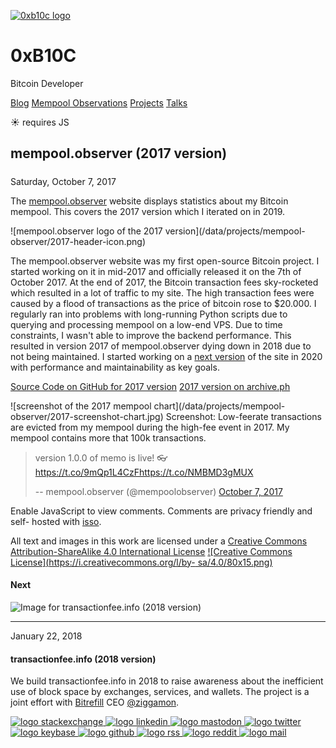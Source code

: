 [ ![0xb10c logo](/0xb10c.png) ](/)

# 0xB10C

Bitcoin Developer

[Blog](/) [Mempool Observations](/mempool-observations) [Projects](/projects)
[Talks](/talks)

☀  requires JS

##  mempool.observer (2017 version)

#####

Saturday, October 7, 2017

The [mempool.observer](https://mempool.observer) website displays statistics
about my Bitcoin mempool. This covers the 2017 version which I iterated on in
2019.

![mempool.observer logo of the 2017 version](/data/projects/mempool-
observer/2017-header-icon.png)

The mempool.observer website was my first open-source Bitcoin project. I
started working on it in mid-2017 and officially released it on the 7th of
October 2017. At the end of 2017, the Bitcoin transaction fees sky-rocketed
which resulted in a lot of traffic to my site. The high transaction fees were
caused by a flood of transactions as the price of bitcoin rose to $20.000. I
regularly ran into problems with long-running Python scripts due to querying
and processing mempool on a low-end VPS. Due to time constraints, I wasn't
able to improve the backend performance. This resulted in version 2017 of
mempool.observer dying down in 2018 due to not being maintained. I started
working on a [next version](/projects/mempool-observer-2019-version/) of the
site in 2020 with performance and maintainability as key goals.

[Source Code on GitHub for 2017
version](https://github.com/0xB10C/memo/tree/master-v1) [2017 version on
archive.ph](https://archive.ph/nNtsC)

![screenshot of the 2017 mempool chart](/data/projects/mempool-
observer/2017-screenshot-chart.jpg) Screenshot: Low-feerate transactions are
evicted from my mempool during the high-fee event in 2017. My mempool contains
more that 100k transactions.

> version 1.0.0 of memo is live!
> 👓<https://t.co/9mQp1L4CzF><https://t.co/NMBMD3gMUX>
>
> -- mempool.observer (@mempoolobserver) [October 7,
> 2017](https://twitter.com/mempoolobserver/status/916463652131295233?ref_src=twsrc%5Etfw)

Enable JavaScript to view comments. Comments are privacy friendly and self-
hosted with [isso](https://posativ.org/isso/).

All text and images in this work are licensed under a [Creative Commons
Attribution-ShareAlike 4.0 International
License](http://creativecommons.org/licenses/by-sa/4.0/) [![Creative Commons
License](https://i.creativecommons.org/l/by-
sa/4.0/80x15.png)](http://creativecommons.org/licenses/by-sa/4.0/)

#### Next

![Image for transactionfee.info \(2018
version\)](/data/projects/transactionfee-info/2017-header.png)
[](/projects/transactionfee-info-2018-version/)

* * *

January 22, 2018

#### transactionfee.info (2018 version)

We build transactionfee.info in 2018 to raise awareness about the inefficient
use of block space by exchanges, services, and wallets. The project is a joint
effort with [Bitrefill](https://www.bitrefill.com/?utm_source=b10c_me) CEO
[@ziggamon](https://twitter.com/ziggamon).

[](/projects/transactionfee-info-2018-version/)

[ ![logo stackexchange](/img/footer/stackexchange.svg)
](https://bitcoin.stackexchange.com/users/63817/0xb10c) [ ![logo
linkedin](/img/footer/linkedin.svg) ](https://linkedin.com/in/0xb10c) [ ![logo
mastodon](/img/footer/mastodon.svg) ](https://x0f.org/@0xb10c) [ ![logo
twitter](/img/footer/twitter.svg) ](https://twitter.com/0xb10c) [ ![logo
keybase](/img/footer/keybase.svg) ](https://keybase.io/b10c) [ ![logo
github](/img/footer/github.svg) ](https://github.com/0xb10c) [ ![logo
rss](/img/footer/rss.svg) ](https://b10c.me/feed.xml) [ ![logo
reddit](/img/footer/reddit.svg) ](https://reddit.com/u/0xb10c) [ ![logo
mail](/img/footer/gmail.svg) ](mailto:0xb10c+b10c-me@gmail.com)

